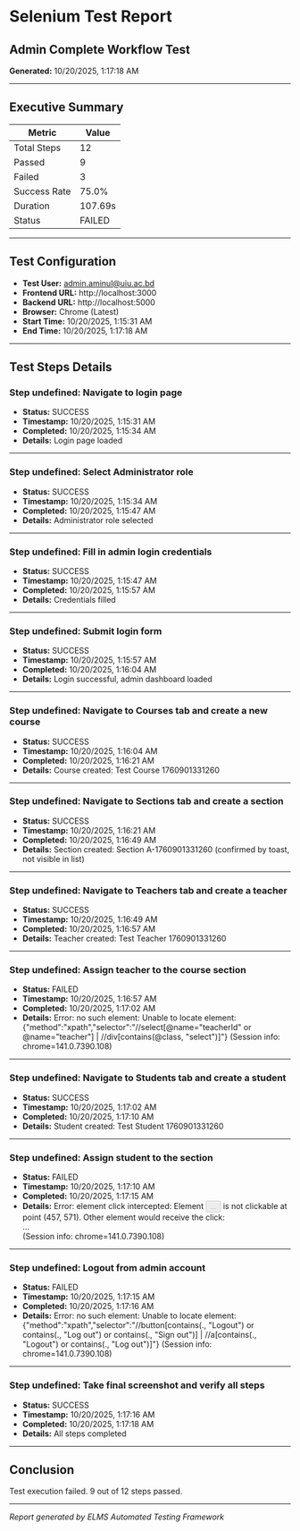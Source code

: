 # Selenium Test Report

## Admin Complete Workflow Test

**Generated:** 10/20/2025, 1:17:18 AM

---

## Executive Summary

| Metric | Value |
|--------|-------|
| Total Steps | 12 |
| Passed | 9 |
| Failed | 3 |
| Success Rate | 75.0% |
| Duration | 107.69s |
| Status | FAILED |

---

## Test Configuration

- **Test User:** admin.aminul@uiu.ac.bd
- **Frontend URL:** http://localhost:3000
- **Backend URL:** http://localhost:5000
- **Browser:** Chrome (Latest)
- **Start Time:** 10/20/2025, 1:15:31 AM
- **End Time:** 10/20/2025, 1:17:18 AM

---

## Test Steps Details


### Step undefined: Navigate to login page

- **Status:** SUCCESS
- **Timestamp:** 10/20/2025, 1:15:31 AM
- **Completed:** 10/20/2025, 1:15:34 AM
- **Details:** Login page loaded

---


### Step undefined: Select Administrator role

- **Status:** SUCCESS
- **Timestamp:** 10/20/2025, 1:15:34 AM
- **Completed:** 10/20/2025, 1:15:47 AM
- **Details:** Administrator role selected

---


### Step undefined: Fill in admin login credentials

- **Status:** SUCCESS
- **Timestamp:** 10/20/2025, 1:15:47 AM
- **Completed:** 10/20/2025, 1:15:57 AM
- **Details:** Credentials filled

---


### Step undefined: Submit login form

- **Status:** SUCCESS
- **Timestamp:** 10/20/2025, 1:15:57 AM
- **Completed:** 10/20/2025, 1:16:04 AM
- **Details:** Login successful, admin dashboard loaded

---


### Step undefined: Navigate to Courses tab and create a new course

- **Status:** SUCCESS
- **Timestamp:** 10/20/2025, 1:16:04 AM
- **Completed:** 10/20/2025, 1:16:21 AM
- **Details:** Course created: Test Course 1760901331260

---


### Step undefined: Navigate to Sections tab and create a section

- **Status:** SUCCESS
- **Timestamp:** 10/20/2025, 1:16:21 AM
- **Completed:** 10/20/2025, 1:16:49 AM
- **Details:** Section created: Section A-1760901331260 (confirmed by toast, not visible in list)

---


### Step undefined: Navigate to Teachers tab and create a teacher

- **Status:** SUCCESS
- **Timestamp:** 10/20/2025, 1:16:49 AM
- **Completed:** 10/20/2025, 1:16:57 AM
- **Details:** Teacher created: Test Teacher 1760901331260

---


### Step undefined: Assign teacher to the course section

- **Status:** FAILED
- **Timestamp:** 10/20/2025, 1:16:57 AM
- **Completed:** 10/20/2025, 1:17:02 AM
- **Details:** Error: no such element: Unable to locate element: {"method":"xpath","selector":"//select[@name="teacherId" or @name="teacher"] | //div[contains(@class, "select")]"}
  (Session info: chrome=141.0.7390.108)

---


### Step undefined: Navigate to Students tab and create a student

- **Status:** SUCCESS
- **Timestamp:** 10/20/2025, 1:17:02 AM
- **Completed:** 10/20/2025, 1:17:10 AM
- **Details:** Student created: Test Student 1760901331260

---


### Step undefined: Assign student to the section

- **Status:** FAILED
- **Timestamp:** 10/20/2025, 1:17:10 AM
- **Completed:** 10/20/2025, 1:17:15 AM
- **Details:** Error: element click intercepted: Element <button data-slot="button" class="inline-flex items-center justify-center gap-2 whitespace-nowrap rounded-md text-sm font-medium transition-all disabled:pointer-events-none disabled:opacity-50 [&amp;_svg]:pointer-events-none [&amp;_svg:not([class*='size-'])]:size-4 shrink-0 [&amp;_svg]:shrink-0 outline-none focus-visible:border-ring focus-visible:ring-ring/50 focus-visible:ring-[3px] aria-invalid:ring-destructive/20 dark:aria-invalid:ring-destructive/40 aria-invalid:border-destructive bg-primary text-primary-foreground shadow-xs hover:bg-primary/90 h-9 px-4 py-2 has-[&gt;svg]:px-3 w-full glassmorphic hover:glow-yellow" type="submit" disabled="">...</button> is not clickable at point (457, 571). Other element would receive the click: <div class="md:col-span-2">...</div>
  (Session info: chrome=141.0.7390.108)

---


### Step undefined: Logout from admin account

- **Status:** FAILED
- **Timestamp:** 10/20/2025, 1:17:15 AM
- **Completed:** 10/20/2025, 1:17:16 AM
- **Details:** Error: no such element: Unable to locate element: {"method":"xpath","selector":"//button[contains(., "Logout") or contains(., "Log out") or contains(., "Sign out")] | //a[contains(., "Logout") or contains(., "Log out")]"}
  (Session info: chrome=141.0.7390.108)

---


### Step undefined: Take final screenshot and verify all steps

- **Status:** SUCCESS
- **Timestamp:** 10/20/2025, 1:17:16 AM
- **Completed:** 10/20/2025, 1:17:18 AM
- **Details:** All steps completed

---


## Conclusion

Test execution failed. 9 out of 12 steps passed.

---

*Report generated by ELMS Automated Testing Framework*
